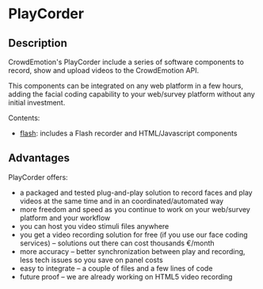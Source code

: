 PlayCorder
===========


Description
-----------

CrowdEmotion's PlayCorder include a series of software components to record, show and upload videos to the CrowdEmotion API.

This components can be integrated on any web platform in a few hours, adding the facial coding capability to your web/survey platform without any initial investment.

Contents:

 - [flash](./flash): includes a Flash recorder and HTML/Javascript components


Advantages
----------

PlayCorder offers:

 - a packaged and tested plug-and-play solution to record faces and play videos at the same time and in an coordinated/automated way
 - more freedom and speed as you continue to work on your web/survey platform and your workflow
 - you can host you video stimuli files anywhere
 - you get a video recording solution for free (if you use our face coding services) – solutions out there can cost thousands €/month
 - more accuracy – better synchronization between play and recording, less tech issues so you save on panel costs
 - easy to integrate – a couple of files and a few lines of code
 - future proof – we are already working on HTML5 video recording

